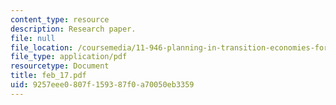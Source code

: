 ```yaml
---
content_type: resource
description: Research paper.
file: null
file_location: /coursemedia/11-946-planning-in-transition-economies-for-growth-and-equity-spring-2004/9257eee0807f159387f0a70050eb3359_feb_17.pdf
file_type: application/pdf
resourcetype: Document
title: feb_17.pdf
uid: 9257eee0-807f-1593-87f0-a70050eb3359
---
```

